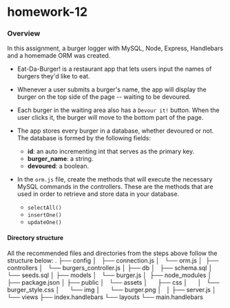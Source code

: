# homework-12

### Overview

In this assignment, a burger logger with MySQL, Node, Express, Handlebars and a homemade ORM was created.

* Eat-Da-Burger! is a restaurant app that lets users input the names of burgers they'd like to eat.

* Whenever a user submits a burger's name, the app will display the burger on the top side of the page -- waiting to be devoured.

* Each burger in the waiting area also has a `Devour it!` button. When the user clicks it, the burger will move to the bottom part of the page.

* The app stores every burger in a database, whether devoured or not.
The database is formed by the following fields:
     * **id**: an auto incrementing int that serves as the primary key.
     * **burger_name**: a string.
     * **devoured**: a boolean.

* In the `orm.js` file, create the methods that will execute the necessary MySQL commands in the controllers. These are the methods that are used in order to retrieve and store data in your database.

     * `selectAll()`
     * `insertOne()`
     * `updateOne()`

#### Directory structure

All the recommended files and directories from the steps above follow the structure below:
.
├── config
│   ├── connection.js
│   └── orm.js
│ 
├── controllers
│   └── burgers_controller.js
│
├── db
│   ├── schema.sql
│   └── seeds.sql
│
├── models
│   └── burger.js
│ 
├── node_modules
│ 
├── package.json
│
├── public
│   └── assets
│       ├── css
│       │   └── burger_style.css
│       └── img
│           └── burger.png
│   
│
├── server.js
│
└── views
    ├── index.handlebars
    └── layouts
        └── main.handlebars
```
